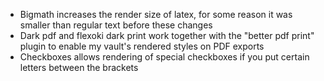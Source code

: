 - Bigmath increases the render size of latex, for some reason it was smaller than regular text before these changes
- Dark pdf and flexoki dark print work together with the "better pdf print" plugin to enable my vault's rendered styles on PDF exports
- Checkboxes allows rendering of special checkboxes if you put certain letters between the brackets
